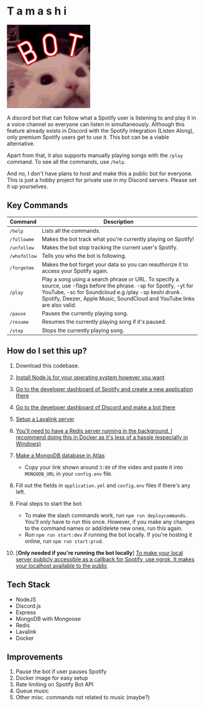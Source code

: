 # T a m a s h i

![tamashi_img](./docs/tamashi.jpg)

A discord bot that can follow what a Spotify user is listening to and play it in a voice channel so everyone can listen in simultaneously. Although this feature already exists in Discord with the Spotify integration (Listen Along), only premium Spotify users get to use it. This bot can be a viable alternative.

Apart from that, it also supports manually playing songs with the `/play` command. To see all the commands, use `/help`.

And no, I don't have plans to host and make this a public bot for everyone. This is just a hobby project for private use in my Discord servers. Please set it up yourselves.

## Key Commands

| Command      | Description                                                                                                                                                                                                                                              |
| ------------ | -------------------------------------------------------------------------------------------------------------------------------------------------------------------------------------------------------------------------------------------------------- |
| `/help`      | Lists all the commands.                                                                                                                                                                                                                                  |
| `/followme`  | Makes the bot track what you're currently playing on Spotify!                                                                                                                                                                                            |
| `/unfollow`  | Makes the bot stop tracking the current user's Spotify.                                                                                                                                                                                                  |
| `/whofollow` | Tells you who the bot is following.                                                                                                                                                                                                                      |
| `/forgetme`  | Makes the bot forget your data so you can reauthorize it to access your Spotify again.                                                                                                                                                                   |
| `/play`      | Play a song using a search phrase or URL. To specify a source, use -flags before the phrase. -sp for Spotify, -yt for YouTube, -sc for Soundcloud e.g /play -sp keshi drunk . Spotify, Deezer, Apple Music, SoundCloud and YouTube links are also valid. |
| `/pause`     | Pauses the currently playing song.                                                                                                                                                                                                                       |
| `/resume`    | Resumes the currently playing song if it's paused.                                                                                                                                                                                                       |
| `/stop`      | Stops the currently playing song.                                                                                                                                                                                                                        |

## How do I set this up?

1. Download this codebase.
1. [Install Node.js for your operating system however you want](./docs/setup_instructions/i_node.md)
1. [Go to the developer dashboard of Spotify and create a new application there](./docs//setup_instructions/i_spotify_dev.md)
1. [Go to the developer dashboard of Discord and make a bot there](./docs/setup_instructions/i_discord_dev.md)
1. [Setup a Lavalink server](./docs/setup_instructions/i_lavalink.md)

1. [You'll need to have a Redis server running in the background. I recommend doing this in Docker as it's less of a hassle (especially in Windows)](./docs/setup_instructions/i_redis.md)

1. [Make a MongoDB database in Atlas](https://youtu.be/084rmLU1UgA?t=39)
   - Copy your link shown around `3:09` of the video and paste it into `MONGODB_URL` in your `config.env` file.
1. Fill out the fields in `application.yml` and `config.env` files if there's any left.
1. Final steps to start the bot:

   - To make the slash commands work, run `npm run deploycommands`. You'll only have to run this once. However, if you make any changes to the command names or add/delete new ones, run this again.
   - Run `npm run start:dev` if running the bot locally. If you're hosting it online, run `npm run start:prod`.

1. [**Only needed if you're running the bot locally**] [To make your local server publicly accessible as a callback for Spotify, use ngrok. It makes your localhost available to the public](./docs/setup_instructions/i_ngrok.md)

## Tech Stack

- NodeJS
- Discord.js
- Express
- MongoDB with Mongoose
- Redis
- Lavalink
- Docker

## Improvements

1. Pause the bot if user pauses Spotify
1. Docker image for easy setup
1. Rate limiting on Spotify Bot API
1. Queue music
1. Other misc. commands not related to music (maybe?)
